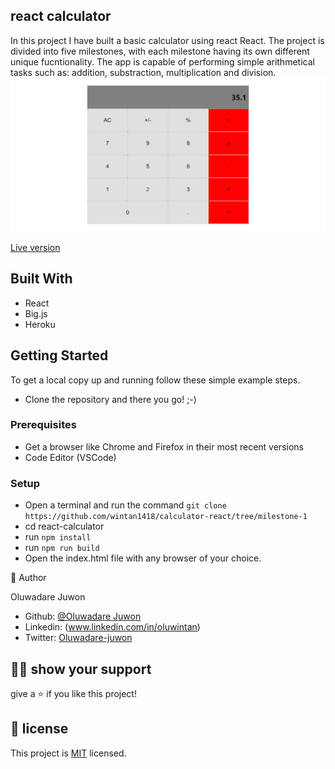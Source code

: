 ## react calculator
In this project I have  built a  basic calculator using react React. The project is divided into five milestones, with each milestone having its own different unique  fucntionality. The app is capable of performing simple arithmetical tasks such as: addition, substraction, multiplication and division.
![screenshot](./calcshot.png)

[Live version](https://wintan-calculator.herokuapp.com/)

## Built With

- React
- Big.js
- Heroku

## Getting Started

To get a local copy up and running follow these simple example steps.

- Clone the repository and there you go! ;-)

### Prerequisites

- Get a browser like Chrome and Firefox in their most recent versions
- Code Editor (VSCode)

### Setup

- Open a terminal and run the command `git clone https://github.com/wintan1418/calculator-react/tree/milestone-1`
- cd react-calculator
- run `npm install`
- run `npm run build`
- Open the index.html file with any browser of your choice.


👤 Author

Oluwadare Juwon

- Github: [@Oluwadare Juwon](https://github.com/wintan1418)
- Linkedin: (www.linkedin.com/in/oluwintan)
- Twitter: [Oluwadare-juwon](https://twitter.com/@oluwadarejuwon)


## 🙋‍♂ show your support

give a ⭐️ if you like this project!

## 📝 license



This project is [MIT](LICENSE) licensed.